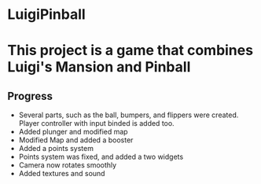 # LuigiPinball
# This project is a game that combines Luigi's Mansion and Pinball

## Progress
* Several parts, such as the ball, bumpers, and flippers were created. Player controller with input binded is added too.
* Added plunger and modified map
* Modified Map and added a booster
* Added a points system
* Points system was fixed, and added a two widgets
* Camera now rotates smoothly
* Added textures and sound